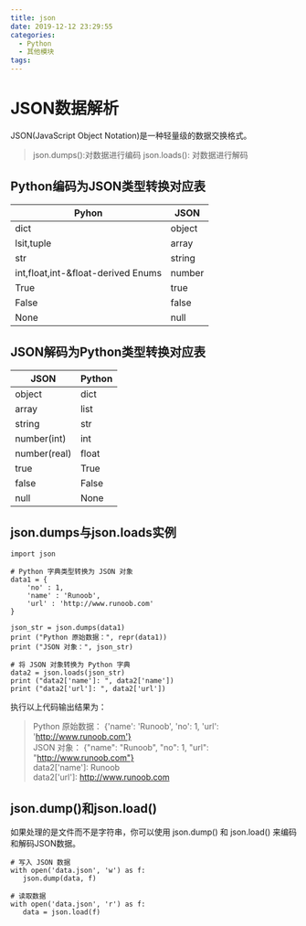 ```yaml
---
title: json
date: 2019-12-12 23:29:55
categories:
  - Python
  - 其他模块
tags:
---
```



# JSON数据解析
JSON(JavaScript Object Notation)是一种轻量级的数据交换格式。

> json.dumps():对数据进行编码
json.loads(): 对数据进行解码

## Python编码为JSON类型转换对应表

Pyhon | JSON
--- | ---
dict | object
lsit,tuple | array
str | string
int,float,int-&float-derived Enums | number
True | true
False | false
None | null

## JSON解码为Python类型转换对应表

JSON | Python
--- | ---
object | dict
array | list
string | str
number(int) | int
number(real) | float
true | True
false | False
null | None


## json.dumps与json.loads实例

```
import json
 
# Python 字典类型转换为 JSON 对象
data1 = {
    'no' : 1,
    'name' : 'Runoob',
    'url' : 'http://www.runoob.com'
}
 
json_str = json.dumps(data1)
print ("Python 原始数据：", repr(data1))
print ("JSON 对象：", json_str)
 
# 将 JSON 对象转换为 Python 字典
data2 = json.loads(json_str)
print ("data2['name']: ", data2['name'])
print ("data2['url']: ", data2['url'])
```
执行以上代码输出结果为：

> Python 原始数据： {'name': 'Runoob', 'no': 1, 'url': 'http://www.runoob.com'}<br>
JSON 对象： {"name": "Runoob", "no": 1, "url": "http://www.runoob.com"}<br>
data2['name']:  Runoob<br>
data2['url']:  http://www.runoob.com<br>

## json.dump()和json.load()
 如果处理的是文件而不是字符串，你可以使用 json.dump() 和 json.load() 来编码和解码JSON数据。
 
 ```
# 写入 JSON 数据
with open('data.json', 'w') as f:
    json.dump(data, f)
 
# 读取数据
with open('data.json', 'r') as f:
    data = json.load(f)
```
